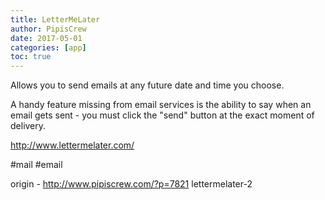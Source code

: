 ```yaml
---
title: LetterMeLater
author: PipisCrew
date: 2017-05-01
categories: [app]
toc: true
---
```


Allows you to send emails at any future date and time you choose. 

A handy feature missing from email services is the ability to say when an email gets sent - you must click the "send" button at the exact moment of delivery. 

http://www.lettermelater.com/

#mail #email

origin - http://www.pipiscrew.com/?p=7821 lettermelater-2